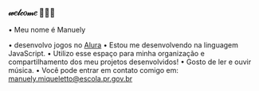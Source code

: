 ### 𝓌𝑒𝓁𝒸𝑜𝓂𝑒 🫶🏻🌷

• Meu nome é Manuely

• desenvolvo jogos no [Alura](https://cursos.alura.com.br/dashboard)
• Estou me desenvolvendo na linguagem JavaScript. 
• Utilizo esse espaço para minha organização e compartilhamento dos meu projetos desenvolvidos!
• Gosto de ler e ouvir música.
• Você pode entrar em contato comigo em: manuely.miqueletto@escola.pr.gov.br
